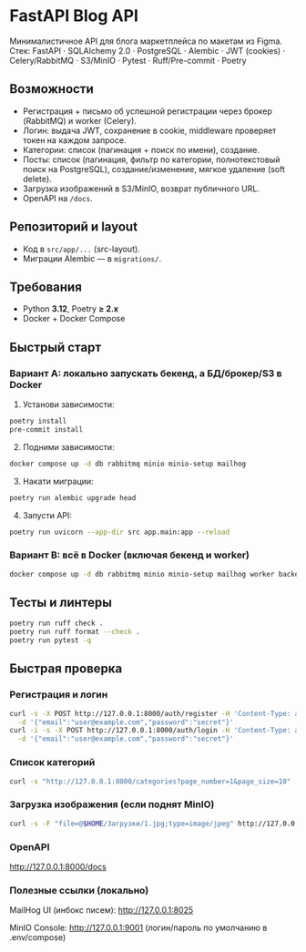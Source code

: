 # FastAPI Blog API

Минималистичное API для блога маркетплейса по макетам из Figma.
Стек: FastAPI · SQLAlchemy 2.0 · PostgreSQL · Alembic · JWT (cookies) · Celery/RabbitMQ · S3/MinIO · Pytest · Ruff/Pre-commit · Poetry

## Возможности
- Регистрация + письмо об успешной регистрации через брокер (RabbitMQ) и worker (Celery).
- Логин: выдача JWT, сохранение в cookie, middleware проверяет токен на каждом запросе.
- Категории: список (пагинация + поиск по имени), создание.
- Посты: список (пагинация, фильтр по категории, полнотекстовый поиск на PostgreSQL), создание/изменение, мягкое удаление (soft delete).
- Загрузка изображений в S3/MinIO, возврат публичного URL.
- OpenAPI на `/docs`.

## Репозиторий и layout
- Код в `src/app/...` (src-layout).
- Миграции Alembic — в `migrations/`.

## Требования
- Python **3.12**, Poetry **≥ 2.x**
- Docker + Docker Compose

## Быстрый старт

### Вариант A: локально запускать бекенд, а БД/брокер/S3 в Docker
1) Установи зависимости:
```bash
poetry install
pre-commit install
```
2) Подними зависимости:
```bash
docker compose up -d db rabbitmq minio minio-setup mailhog
```
3) Накати миграции:
```bash
poetry run alembic upgrade head
```
4) Запусти API:
```bash
poetry run uvicorn --app-dir src app.main:app --reload
```

### Вариант B: всё в Docker (включая бекенд и worker)
```bash
docker compose up -d db rabbitmq minio minio-setup mailhog worker backend
```

## Тесты и линтеры
```bash
poetry run ruff check .
poetry run ruff format --check .
poetry run pytest -q
```

## Быстрая проверка
### Регистрация и логин
```bash
curl -s -X POST http://127.0.0.1:8000/auth/register -H 'Content-Type: application/json' \
  -d '{"email":"user@example.com","password":"secret"}'
curl -i -s -X POST http://127.0.0.1:8000/auth/login -H 'Content-Type: application/json' \
  -d '{"email":"user@example.com","password":"secret"}'
```
### Список категорий
```bash
curl -s "http://127.0.0.1:8000/categories?page_number=1&page_size=10"
```
### Загрузка изображения (если поднят MinIO)
```bash
curl -s -F "file=@$HOME/Загрузки/1.jpg;type=image/jpeg" http://127.0.0.1:8000/uploads/image
```
### OpenAPI
http://127.0.0.1:8000/docs

### Полезные ссылки (локально)

MailHog UI (инбокс писем): http://127.0.0.1:8025

MinIO Console: http://127.0.0.1:9001 (логин/пароль по умолчанию в .env/compose)
